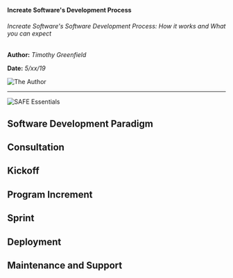 **Increate Software's Development Process**
###### Increate Software's Software Development Process: How it works and What you can expect ######

<div class="header-columns">
    <div class="header-name-date">

**Author:** *Timothy Greenfield*

**Date:** *5/xx/19*
	</div>
	<div class="header-author-image">

![The Author](https://firebasestorage.googleapis.com/v0/b/increatesoftware.appspot.com/o/IncreateSoftware%2Ftim.jpg?alt=media&token=8a6dbaff-7b83-484f-9be5-b8436b737878 "The Author")
	</div>
</div>

---

![SAFE Essentials](https://www.scaledagileframework.com/wp-content/uploads/2018/07/46BP-ESSENTIAL.png "SAFE Essentials")

## Software Development Paradigm ##

## Consultation ##

## Kickoff ##

## Program Increment ##

## Sprint ##

## Deployment ##

## Maintenance and Support ##


